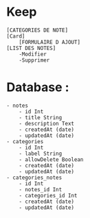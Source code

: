 # Keep

    [CATEGORIES DE NOTE]
    [Card]
        [FORMULAIRE D AJOUT]
    [LIST DES NOTES]
        -Modifier
        -Supprimer
# Database : 
    - notes
        - id Int
        - title String
        - description Text
        - createdAt (date)
        - updatedAt (date)
    - categories
        - id Int
        - label String
        - allowDelete Boolean
        - createdAt (date)
        - updatedAt (date)
    - categories_notes
        - id Int
        - notes_id Int
        - categories_id Int
        - createdAt (date)
        - updatedAt (date)